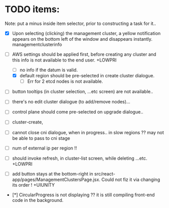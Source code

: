 # TODO items:
Note: put a minus inside item selector, prior to constructing a task for it..

- [x] Upon selecting (clicking) the management cluster, a yellow notification appears on the bottom left of the window and disappears instantly.
    managementclusterinfo
- [ ] AWS settings should be applied first, before creating any cluster and this info is not available to the end user.
    +LOWPRI
  - [ ] no info if the datum is valid.
  - [x] default region should be pre-selected in create cluster dialogue.
    - [ ] Err for 2 etcd nodes is not available.
- [ ] button tooltips (in cluster selection, ...etc screen) are not available..
- [ ] there's no edit cluster dialogue (to add/remove nodes)...
- [ ] control plane should come pre-selected on upgrade dialogue..
- [ ] cluster-create,  
- [ ] cannot close cni dialogue, when in progress..
        in slow regions ?? may not be able to pass to cni stage
- [ ] num of external ip per region !!
- [ ] should invoke refresh, in cluster-list screen, while deleting ...etc.
    +LOWPRI


- [ ] add button stays at the bottom-right in src/react-app/pages/ManagementClustersPage.jsx. Could not fiz it via changing its order !
    +UIUNITY
- [*] CircularProgress is not displaying ??
       it is still compiling front-end code in the background.